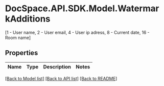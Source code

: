 # DocSpace.API.SDK.Model.WatermarkAdditions
[1 - User name, 2 - User email, 4 - User ip adress, 8 - Current date, 16 - Room name]

## Properties

Name | Type | Description | Notes
------------ | ------------- | ------------- | -------------

[[Back to Model list]](../README.md#documentation-for-models) [[Back to API list]](../README.md#documentation-for-api-endpoints) [[Back to README]](../README.md)

